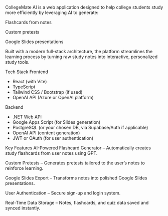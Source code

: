 CollegeMate AI is a web application designed to help college students study more efficiently by leveraging AI to generate:

Flashcards from notes

Custom pretests

Google Slides presentations

Built with a modern full-stack architecture, the platform streamlines the learning process by turning raw study notes into interactive, personalized study tools.

Tech Stack
  Frontend
  - React (with Vite)
  - TypeScript
  - Tailwind CSS / Bootstrap (if used)
  - OpenAI API (Azure or OpenAI platform)

  Backend
  - .NET Web API
  - Google Apps Script (for Slides generation)
  - PostgreSQL (or your chosen DB, via Supabase/Auth if applicable)
  - OpenAI API (content generation)
  - JWT or OAuth (for user authentication)

Key Features
AI-Powered Flashcard Generator – Automatically creates study flashcards from user notes using GPT.

Custom Pretests – Generates pretests tailored to the user’s notes to reinforce learning.

Google Slides Export – Transforms notes into polished Google Slides presentations.

User Authentication – Secure sign-up and login system.

Real-Time Data Storage – Notes, flashcards, and quiz data saved and synced instantly.
